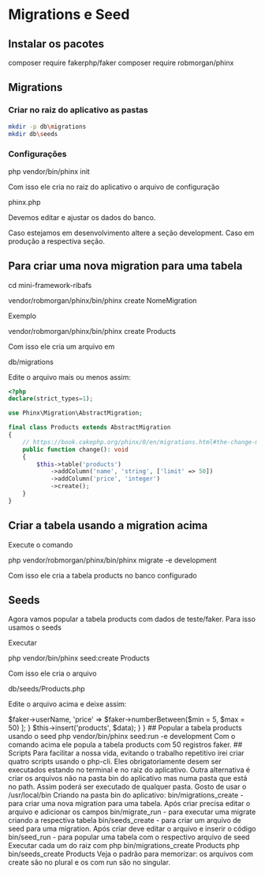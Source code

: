 # Migrations e Seed

## Instalar os pacotes

composer require fakerphp/faker
composer require robmorgan/phinx

## Migrations

### Criar no raiz do aplicativo as pastas
```bash
mkdir -p db\migrations
mkdir db\seeds
```
### Configurações

php vendor/bin/phinx init

Com isso ele cria no raiz do aplicativo o arquivo de configuração

phinx.php

Devemos editar e ajustar os dados do banco.

Caso estejamos em desenvolvimento altere a seção development. Caso em produção a respectiva seção.

## Para criar uma nova migration para uma tabela

cd mini-framework-ribafs

vendor/robmorgan/phinx/bin/phinx create NomeMigration

Exemplo

vendor/robmorgan/phinx/bin/phinx create Products

Com isso ele cria um arquivo em

db/migrations

Edite o arquivo mais ou menos assim:

```php
<?php
declare(strict_types=1);

use Phinx\Migration\AbstractMigration;

final class Products extends AbstractMigration
{
	// https://book.cakephp.org/phinx/0/en/migrations.html#the-change-method
    public function change(): void
    {
		$this->table('products')
		    ->addColumn('name', 'string', ['limit' => 50])
		    ->addColumn('price', 'integer')
		    ->create();
    }
}
```

## Criar a tabela usando a migration acima

Execute o comando

php vendor/robmorgan/phinx/bin/phinx migrate -e development

Com isso ele cria a tabela products no banco configurado


## Seeds

Agora vamos popular a tabela products com dados de teste/faker. Para isso usamos o seeds

Executar

php vendor/bin/phinx seed:create Products

Com isso ele cria o arquivo

db/seeds/Products.php

Edite o arquivo acima e deixe assim:

<?php
use Phinx\Seed\AbstractSeed;

class Products extends AbstractSeed
{
    /**
     * Run Method.
     *
     * Write your database seeder using this method.
     *
     * More information on writing seeders is available here:
     * https://book.cakephp.org/phinx/0/en/seeding.html
     */
    public function run()
    {
        $faker = Faker\Factory::create();
        $data = [];
        for ($i = 0; $i < 50; $i++) {
            $data[] = [
                'name'      => $faker->userName,
                'price'     => $faker->numberBetween($min = 5, $max = 50)
            ];
        }
        $this->insert('products', $data);
    }
}

## Popular a tabela products usando o seed

php vendor/bin/phinx seed:run -e development

Com o comando acima ele popula a tabela products com 50 registros faker.


## Scripts

Para facilitar a nossa vida, evitando o trabalho repetitivo irei criar quatro scripts usando o php-cli.

Eles obrigatoriamente desem ser executados estando no terminal e no raiz do aplicativo.
Outra alternativa é criar os arquivos não na pasta bin do aplicativo mas numa pasta que está no path. Assim poderá ser executado de qualquer pasta. Gosto de usar o /usr/local/bin

Criando na pasta bin do aplicativo:

bin/migrations_create - para criar uma nova migration para uma tabela. Após criar precisa editar o arquivo e adicionar os campos

bin/migrate_run - para executar uma migrate criando a respectiva tabela

bin/seeds_create - para criar um arquivo de seed para uma migration. Após criar deve editar o arquivo e inserir o código

bin/seed_run - para popular uma tabela com o respectivo arquivo de seed


Executar cada um do raiz com

php bin/migrations_create Products

php bin/seeds_create Products

Veja o padrão para memorizar: os arquivos com create são no plural e os com run são no singular.




